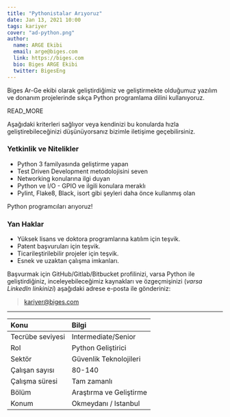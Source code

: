 ```yaml
---
title: "Pythonistalar Arıyoruz"
date: Jan 13, 2021 10:00
tags: kariyer
cover: "ad-python.png"
author:
  name: ARGE Ekibi
  email: arge@biges.com
  link: https://biges.com
  bio: Biges ARGE Ekibi
  twitter: BigesEng
---
```


Biges Ar-Ge ekibi olarak geliştirdiğimiz ve geliştirmekte olduğumuz yazılım ve
donanım projelerinde sıkça Python programlama dilini kullanıyoruz.

READ_MORE

Aşağıdaki kriterleri sağlıyor veya kendinizi bu konularda hızla
geliştirebileceğinizi düşünüyorsanız bizimle iletişime geçebilirsiniz.

### Yetkinlik ve Nitelikler

- Python 3 familyasında geliştirme yapan
- Test Driven Development metodolojisini seven
- Networking konularına ilgi duyan
- Python ve I/O - GPIO ve ilgili konulara meraklı
- Pylint, Flake8, Black, isort gibi şeyleri daha önce kullanmış olan

Python programcıları arıyoruz!

### Yan Haklar

- Yüksek lisans ve doktora programlarına katılım için teşvik.
- Patent başvuruları için teşvik.
- Ticarileştirilebilir projeler için teşvik.
- Esnek ve uzaktan çalışma imkanları.

Başvurmak için GitHub/Gitlab/Bitbucket profilinizi, varsa Python ile
geliştirdiğiniz, inceleyebileceğimiz kaynakları ve özgeçmişinizi (*varsa
LinkedIn linkinizi*) aşağıdaki adrese e-posta ile gönderiniz:

> kariyer@biges.com

---


| Konu              | Bilgi                    |
|:------------------|:-------------------------|
| Tecrübe seviyesi  | Intermediate/Senior      |
| Rol               | Python Geliştirici       |
| Sektör            | Güvenlik Teknolojileri   |
| Çalışan sayısı    | 80-140                   |
| Çalışma süresi    | Tam zamanlı              |
| Bölüm             | Araştırma ve Geliştirme  |
| Konum             | Okmeydanı / Istanbul     |

